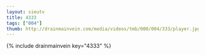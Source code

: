 ```yaml
--- 
layout: sieutv
title: 4333
tags: ["004"]
thumb: http://drainmainvein.com/media/videos/tmb/000/004/333/player.jpg
---
```

{% include drainmainvein key="4333" %} 
